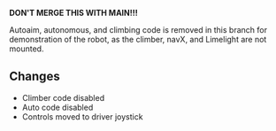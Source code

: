 **DON'T MERGE THIS WITH MAIN!!!**

Autoaim, autonomous, and climbing code is removed in this branch for demonstration of the robot, as the climber, navX, and Limelight are not mounted.

## Changes
* Climber code disabled
* Auto code disabled
* Controls moved to driver joystick